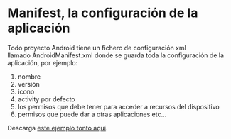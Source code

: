 <h1>
	Manifest, la configuraci&oacute;n de la aplicaci&oacute;n</h1>
<p>
	Todo proyecto Android tiene un fichero de configuraci&oacute;n xml llamado&nbsp;AndroidManifest.xml donde se guarda toda la configuraci&oacute;n de la aplicaci&oacute;n, por ejemplo:</p>
<ol>
	<li>
		nombre</li>
	<li>
		versi&oacute;n</li>
	<li>
		icono</li>
	<li>
		activity por defecto</li>
	<li>
		los permisos que debe tener para acceder a recursos del dispositivo</li>
	<li>
		permisos que puede dar a otras aplicaciones etc...</li>
</ol>
<p>
	Descarga <a href="http://www.pello.info/filez/android/05.DroidManifest.tar.gz">este ejemplo tonto aqu&iacute;</a>.</p>
